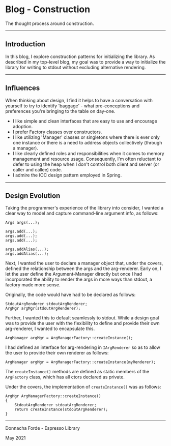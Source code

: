 # Blog - Construction
The thought process around construction. 

***
## Introduction

In this blog, I explore construction patterns for initializing the library. As described in my top-level blog, my goal was to provide a way to initialize the library for writing to stdout without excluding alternative rendering. 



***
## Influences

When thinking about design, I find it helps to have a conversation with yourself to try to identify 'baggage' - what pre-conceptions and preferences you're bringing to the table on day-one.  

* I like simple and clean interfaces that are easy to use and encourage adoption.  
* I prefer Factory classes over constructors.
* I like utilizing 'Manager' classes or singletons where there is ever only one instance or there is a need to address objects collectively (through a manager).
* I like clearly defined roles and responsibilities when it comes to memory management and resource usage. Consequently, I'm often reluctant to defer to using the heap when I don't control both client and server (or caller and callee) code. 
* I admire the IOC design pattern employed in Spring. 




***
## Design Evolution

Taking the programmer's experience of the library into consider, I wanted a clear way to model and capture command-line argument info, as follows:

	Args args(...);

	args.add(...);
	args.add(...);
	args.add(...);
	
	args.addAlias(...);
	args.addAlias(...);

Next, I wanted the user to declare a manager object that, under the covers, defined the relationship between the args and the arg-renderer. Early on, I let the user define the Argument-Manager directly but once I had incorporated the ability to render the args in more ways than stdout, a factory made more sense. 

Originally, the code would have had to be declared as follows:

	StdoutArgRenderer stdoutArgRenderer;
	ArgMgr argMgr(stdoutArgRenderer);

Further, I wanted this to default seamlessly to stdout. While a design goal was to provide the user with the flexibility to define and provide their own arg-renderer, I wanted to encapsulate this.  

	ArgManager argMgr = ArgManagerFactory::createInstance();

I had defined an interface for arg-rendering in `IArgRenderer` so as to allow the user to provide their own renderer as follows:

	ArgManager argMgr = ArgManagerFactory::createInstance(myRenderer);
 

The `createInstance()` methods are defined as static members of the `ArgFactory` class, which has all ctors declared as private. 

Under the covers, the implementation of `createInstance()` was as follows:

	ArgMgr ArgManagerFactory::createInstance()
	{
		StdoutArgRenderer stdoutArgRenderer;
		return createInstance(stdoutArgRenderer);
	}
	


***
Donnacha Forde - Espresso Library

May 2021

